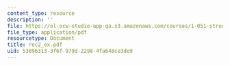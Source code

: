 ```yaml
---
content_type: resource
description: ''
file: https://ol-ocw-studio-app-qa.s3.amazonaws.com/courses/1-051-structural-engineering-design-fall-2003/538963133f6f979d22984fa648ce3de9_rec2_ex.pdf
file_type: application/pdf
resourcetype: Document
title: rec2_ex.pdf
uid: 53896313-3f6f-979d-2298-4fa648ce3de9
---
```

